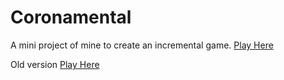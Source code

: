 # Coronamental

A mini project of mine to create an incremental game.
<a href="https://up937100.github.io/Coronamental/" target="_blank">Play Here</a>

Old version
<a href="https://up937100.github.io/Coronamental old/" target="_blank">Play Here</a>


